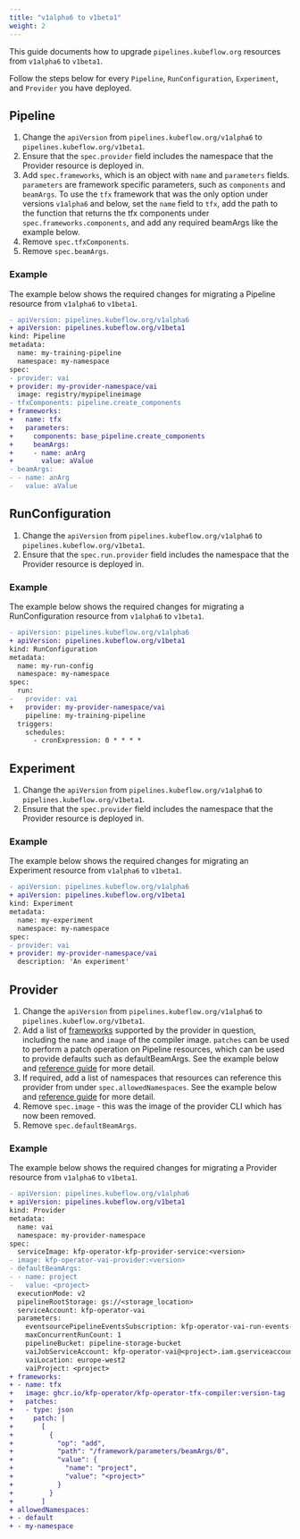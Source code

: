 ```yaml
---
title: "v1alpha6 to v1beta1"
weight: 2
---
```


This guide documents how to upgrade `pipelines.kubeflow.org` resources from `v1alpha6` to `v1beta1`. 

Follow the steps below for every `Pipeline`, `RunConfiguration`, `Experiment`, and `Provider` you have deployed.

## Pipeline
1. Change the `apiVersion` from `pipelines.kubeflow.org/v1alpha6` to `pipelines.kubeflow.org/v1beta1`.
2. Ensure that the `spec.provider` field includes the namespace that the Provider resource is deployed in.
3. Add `spec.frameworks`, which is an object with `name` and `parameters` fields. `parameters` are framework specific parameters, such as `components` and `beamArgs`. To use the `tfx` framework that was the only option under versions `v1alpha6` and below, set the `name` field to `tfx`, add the path to the function that returns the tfx components under `spec.frameworks.components`, and add any required beamArgs like the example below.
4. Remove `spec.tfxComponents`.
5. Remove `spec.beamArgs`.

### Example
The example below shows the required changes for migrating a Pipeline resource from `v1alpha6` to `v1beta1`.
```diff
- apiVersion: pipelines.kubeflow.org/v1alpha6
+ apiVersion: pipelines.kubeflow.org/v1beta1
kind: Pipeline
metadata:
  name: my-training-pipeline
  namespace: my-namespace
spec:
- provider: vai
+ provider: my-provider-namespace/vai
  image: registry/mypipelineimage
- tfxComponents: pipeline.create_components
+ frameworks:
+   name: tfx
+   parameters:
+     components: base_pipeline.create_components
+     beamArgs:
+     - name: anArg
+       value: aValue
- beamArgs:
- - name: anArg
-   value: aValue
```


## RunConfiguration
1. Change the `apiVersion` from `pipelines.kubeflow.org/v1alpha6` to `pipelines.kubeflow.org/v1beta1`.
2. Ensure that the `spec.run.provider` field includes the namespace that the Provider resource is deployed in.

### Example
The example below shows the required changes for migrating a RunConfiguration resource from `v1alpha6` to `v1beta1`.
```diff
- apiVersion: pipelines.kubeflow.org/v1alpha6
+ apiVersion: pipelines.kubeflow.org/v1beta1
kind: RunConfiguration
metadata:
  name: my-run-config
  namespace: my-namespace
spec:
  run: 
-   provider: vai
+   provider: my-provider-namespace/vai
    pipeline: my-training-pipeline
  triggers:
    schedules:
      - cronExpression: 0 * * * *
```

## Experiment
1. Change the `apiVersion` from `pipelines.kubeflow.org/v1alpha6` to `pipelines.kubeflow.org/v1beta1`.
2. Ensure that the `spec.provider` field includes the namespace that the Provider resource is deployed in.

### Example
The example below shows the required changes for migrating an Experiment resource from `v1alpha6` to `v1beta1`.
```diff
- apiVersion: pipelines.kubeflow.org/v1alpha6
+ apiVersion: pipelines.kubeflow.org/v1beta1
kind: Experiment
metadata:
  name: my-experiment
  namespace: my-namespace
spec:
- provider: vai
+ provider: my-provider-namespace/vai
  description: 'An experiment'
```

## Provider
1. Change the `apiVersion` from `pipelines.kubeflow.org/v1alpha6` to `pipelines.kubeflow.org/v1beta1`.
2. Add a list of [frameworks](../../frameworks) supported by the provider in question, including the `name` and `image` of the compiler image. `patches` can be used to perform a patch operation on Pipeline resources, which can be used to provide defaults such as defaultBeamArgs. See the example below and [reference guide](../../resources/provider) for more detail.
3. If required, add a list of namespaces that resources can reference this provider from under `spec.allowedNamespaces`. See the example below and [reference guide](../../resources/provider) for more detail.
4. Remove `spec.image` - this was the image of the provider CLI which has now been removed.
5. Remove `spec.defaultBeamArgs`.

### Example
The example below shows the required changes for migrating a Provider resource from `v1alpha6` to `v1beta1`.
```diff
- apiVersion: pipelines.kubeflow.org/v1alpha6
+ apiVersion: pipelines.kubeflow.org/v1beta1
kind: Provider
metadata:
  name: vai
  namespace: my-provider-namespace
spec:
  serviceImage: kfp-operator-kfp-provider-service:<version>
- image: kfp-operator-vai-provider:<version>
- defaultBeamArgs:
- - name: project
-   value: <project>
  executionMode: v2
  pipelineRootStorage: gs://<storage_location>
  serviceAccount: kfp-operator-vai
  parameters:
    eventsourcePipelineEventsSubscription: kfp-operator-vai-run-events-eventsource
    maxConcurrentRunCount: 1
    pipelineBucket: pipeline-storage-bucket
    vaiJobServiceAccount: kfp-operator-vai@<project>.iam.gserviceaccount.com
    vaiLocation: europe-west2
    vaiProject: <project>
+ frameworks:
+ - name: tfx
+   image: ghcr.io/kfp-operator/kfp-operator-tfx-compiler:version-tag
+   patches:
+   - type: json
+     patch: |
+       [
+         {
+           "op": "add",
+           "path": "/framework/parameters/beamArgs/0",
+           "value": {
+             "name": "project",
+             "value": "<project>"
+           }
+         }
+       ]
+ allowedNamespaces:
+ - default
+ - my-namespace
```
